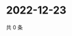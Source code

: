 # 2022-12-23

共 0 条

<!-- BEGIN WEIBO -->
<!-- 最后更新时间 Fri Dec 23 2022 16:00:56 GMT+0800 (China Standard Time) -->

<!-- END WEIBO -->
